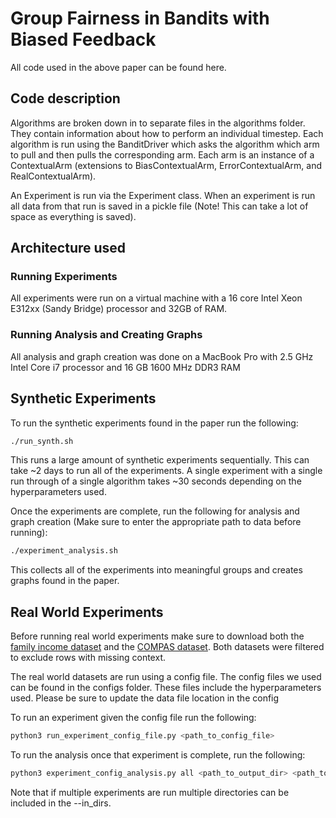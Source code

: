 # Group Fairness in Bandits with Biased Feedback

All code used in the above paper can be found here.

## Code description
Algorithms are broken down in to separate files in the algorithms folder. They contain information about how to perform an individual timestep. Each algorithm is run using the BanditDriver which asks the algorithm which arm to pull and then pulls the corresponding arm. Each arm is an instance of a ContextualArm (extensions to BiasContextualArm, ErrorContextualArm, and RealContextualArm).

An Experiment is run via the Experiment class. When an experiment is run all data from that run is saved in a pickle file (Note! This can take a lot of space as everything is saved).

## Architecture used
### Running Experiments
All experiments were run on a virtual machine with a 16 core Intel Xeon E312xx (Sandy Bridge) processor and 32GB of RAM.
### Running Analysis and Creating Graphs
All analysis and graph creation was done on a MacBook Pro with 2.5 GHz Intel Core i7 processor and 16 GB 1600 MHz DDR3 RAM

## Synthetic Experiments
To run the synthetic experiments found in the paper run the following:
```bash
./run_synth.sh
```
This runs a large amount of synthetic experiments sequentially. This can take ~2 days to run all of the experiments. A single experiment with a single run through of a single algorithm takes ~30 seconds depending on the hyperparameters used.

Once the experiments are complete, run the following for analysis and graph creation (Make sure to enter the appropriate path to data before running):
```bash
./experiment_analysis.sh
```
This collects all of the experiments into meaningful groups and creates graphs found in the paper.
## Real World Experiments
Before running real world experiments make sure to download both the [family income dataset](https://www.kaggle.com/grosvenpaul/family-income-and-expenditure) and the [COMPAS dataset](https://www.kaggle.com/danofer/compass).
Both datasets were filtered to exclude rows with missing context.

The real world datasets are run using a config file. The config files we used can be found in the configs folder. These files include the hyperparameters used. Please be sure to update the data file location in the config

To run an experiment given the config file run the following:
```bash
python3 run_experiment_config_file.py <path_to_config_file>
```

To run the analysis once that experiment is complete, run the following:
```bash
python3 experiment_config_analysis.py all <path_to_output_dir> <path_to_config_file> --in_dirs <path_to_experiment_dir>
```
Note that if multiple experiments are run multiple directories can be included in the --in_dirs.